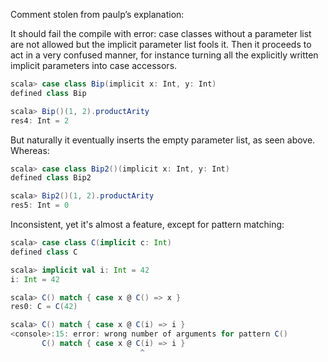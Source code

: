 Comment stolen from paulp’s explanation:

It should fail the compile with error: case classes without a parameter list are not allowed but the implicit parameter list fools it. Then it proceeds to act in a very confused manner, for instance turning all the explicitly written implicit parameters into case accessors.

```java
scala> case class Bip(implicit x: Int, y: Int)
defined class Bip

scala> Bip()(1, 2).productArity
res4: Int = 2
```

But naturally it eventually inserts the empty parameter list, as seen above. Whereas:
```java
scala> case class Bip2()(implicit x: Int, y: Int)
defined class Bip2

scala> Bip2()(1, 2).productArity
res5: Int = 0
```
Inconsistent, yet it's almost a feature, except for pattern matching:
```scala
scala> case class C(implicit c: Int)
defined class C

scala> implicit val i: Int = 42
i: Int = 42

scala> C() match { case x @ C() => x }
res0: C = C(42)

scala> C() match { case x @ C(i) => i }
<console>:15: error: wrong number of arguments for pattern C()
       C() match { case x @ C(i) => i }
                             ^

```
